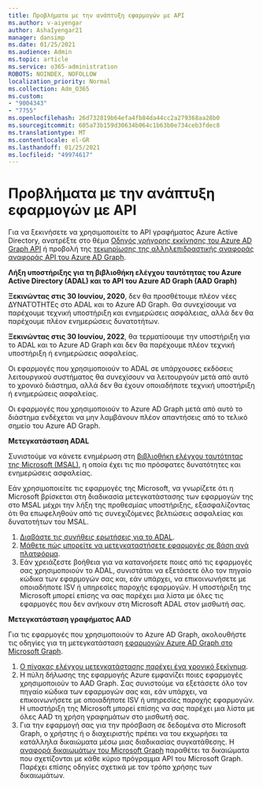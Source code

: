 ```yaml
---
title: Προβλήματα με την ανάπτυξη εφαρμογών με API
ms.author: v-aiyengar
author: AshaIyengar21
manager: dansimp
ms.date: 01/25/2021
ms.audience: Admin
ms.topic: article
ms.service: o365-administration
ROBOTS: NOINDEX, NOFOLLOW
localization_priority: Normal
ms.collection: Adm_O365
ms.custom:
- "9004343"
- "7755"
ms.openlocfilehash: 26d732819b64efa4fb84da44cc2a279368aa28b0
ms.sourcegitcommit: 605a73b159d30634b064c1b63b0e734ceb3fdec8
ms.translationtype: MT
ms.contentlocale: el-GR
ms.lasthandoff: 01/25/2021
ms.locfileid: "49974617"
---
```

# <a name="issues-developing-applications-with-apis"></a>Προβλήματα με την ανάπτυξη εφαρμογών με API

Για να ξεκινήσετε να χρησιμοποιείτε το API γραφήματος Azure Active Directory, ανατρέξτε στο θέμα [Οδηγός γρήγορης εκκίνησης του Azure AD Graph API](https://docs.microsoft.com/azure/active-directory/develop/microsoft-graph-intro) ή προβολή της [τεκμηρίωσης της αλληλεπιδραστικής αναφοράς αναφοράς API του Azure AD Graph](https://docs.microsoft.com/previous-versions/azure/ad/graph/api/api-catalog).

**Λήξη υποστήριξης για τη βιβλιοθήκη ελέγχου ταυτότητας του Azure Active Directory (ADAL) και το API του Azure AD Graph (AAD Graph)**

**Ξεκινώντας στις 30 Ιουνίου, 2020**, δεν θα προσθέτουμε πλέον νέες ΔΥΝΑΤΌΤΗΤΕς στο ADAL και το Azure AD Graph. Θα συνεχίσουμε να παρέχουμε τεχνική υποστήριξη και ενημερώσεις ασφάλειας, αλλά δεν θα παρέχουμε πλέον ενημερώσεις δυνατοτήτων.

**Ξεκινώντας στις 30 Ιουνίου, 2022**, θα τερματίσουμε την υποστήριξη για το ADAL και το Azure AD Graph και δεν θα παρέχουμε πλέον τεχνική υποστήριξη ή ενημερώσεις ασφαλείας.

Οι εφαρμογές που χρησιμοποιούν το ADAL σε υπάρχουσες εκδόσεις λειτουργικού συστήματος θα συνεχίσουν να λειτουργούν μετά από αυτό το χρονικό διάστημα, αλλά δεν θα έχουν οποιαδήποτε τεχνική υποστήριξη ή ενημερώσεις ασφαλείας.

Οι εφαρμογές που χρησιμοποιούν το Azure AD Graph μετά από αυτό το διάστημα ενδέχεται να μην λαμβάνουν πλέον απαντήσεις από το τελικό σημείο του Azure AD Graph.

**Μετεγκατάσταση ADAL**

Συνιστούμε να κάνετε ενημέρωση στη [βιβλιοθήκη ελέγχου ταυτότητας της Microsoft (MSAL)](https://docs.microsoft.com/azure/active-directory/develop/v2-overview), η οποία έχει τις πιο πρόσφατες δυνατότητες και ενημερώσεις ασφαλείας.

Εάν χρησιμοποιείτε τις εφαρμογές της Microsoft, να γνωρίζετε ότι η Microsoft βρίσκεται στη διαδικασία μετεγκατάστασης των εφαρμογών της στο MSAL μέχρι την λήξη της προθεσμίας υποστήριξης, εξασφαλίζοντας ότι θα επωφεληθούν από τις συνεχιζόμενες βελτιώσεις ασφαλείας και δυνατοτήτων του MSAL.

1. [Διαβάστε τις συνήθεις ερωτήσεις για το ADAL](https://docs.microsoft.com/azure/active-directory/develop/msal-migration#frequently-asked-questions-faq).
1. [Μάθετε πώς μπορείτε να μετεγκαταστήσετε εφαρμογές σε βάση ανά πλατφόρμα](https://docs.microsoft.com/azure/active-directory/develop/msal-migration#frequently-asked-questions-faq).
1. Εάν χρειάζεστε βοήθεια για να κατανοήσετε ποιες από τις εφαρμογές σας χρησιμοποιούν το ADAL, συνιστάται να εξετάσετε όλο τον πηγαίο κώδικα των εφαρμογών σας και, εάν υπάρχει, να επικοινωνήσετε με οποιαδήποτε ISV ή υπηρεσίες παροχής εφαρμογών. Η υποστήριξη της Microsoft μπορεί επίσης να σας παρέχει μια λίστα με όλες τις εφαρμογές που δεν ανήκουν στη Microsoft ADAL στον μισθωτή σας.

**Μετεγκατάσταση γραφήματος AAD**

Για τις εφαρμογές που χρησιμοποιούν το Azure AD Graph, ακολουθήστε τις οδηγίες για τη μετεγκατάσταση [εφαρμογών Azure AD Graph στο Microsoft Graph](https://docs.microsoft.com/graph/migrate-azure-ad-graph-overview?view=graph-rest-1.0&preserve-view=true).

1. [Ο πίνακας ελέγχου μετεγκατάστασης παρέχει ένα χρονικό ξεκίνημα](https://docs.microsoft.com/graph/migrate-azure-ad-graph-planning-checklist). 
1. Η πύλη δήλωσης της εφαρμογής Azure εμφανίζει ποιες εφαρμογές χρησιμοποιούν το AAD Graph. Σας συνιστούμε να εξετάσετε όλο τον πηγαίο κώδικα των εφαρμογών σας και, εάν υπάρχει, να επικοινωνήσετε με οποιαδήποτε ISV ή υπηρεσίες παροχής εφαρμογών. Η υποστήριξη της Microsoft μπορεί επίσης να σας παρέχει μια λίστα με όλες AAD τη χρήση γραφημάτων στο μισθωτή σας.
1. Για την εφαρμογή σας για την πρόσβαση σε δεδομένα στο Microsoft Graph, ο χρήστης ή ο διαχειριστής πρέπει να του εκχωρήσει τα κατάλληλα δικαιώματα μέσω μιας διαδικασίας συγκατάθεσης. Η [αναφορά δικαιωμάτων του Microsoft Graph](https://docs.microsoft.com/graph/permissions-reference?context=graph%2Fapi%2Fbeta&view=graph-rest-beta&preserve-view=true) παραθέτει τα δικαιώματα που σχετίζονται με κάθε κύριο πρόγραμμα API του Microsoft Graph. Παρέχει επίσης οδηγίες σχετικά με τον τρόπο χρήσης των δικαιωμάτων.
